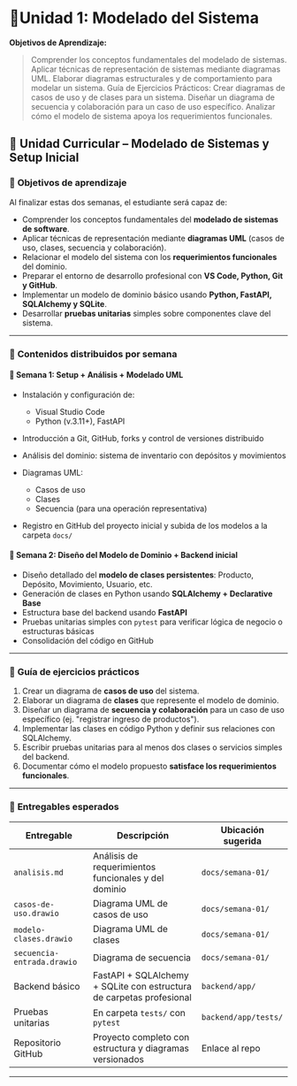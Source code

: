 # 📝Unidad 1: Modelado del Sistema
**Objetivos de Aprendizaje:**
>Comprender los conceptos fundamentales del modelado de sistemas.
Aplicar técnicas de representación de sistemas mediante diagramas UML.
Elaborar diagramas estructurales y de comportamiento para modelar un sistema.
Guía de Ejercicios Prácticos:
Crear diagramas de casos de uso y de clases para un sistema.
Diseñar un diagrama de secuencia y colaboración para un caso de uso específico.
Analizar cómo el modelo de sistema apoya los requerimientos funcionales.



## 🧾 **Unidad Curricular – Modelado de Sistemas y Setup Inicial**

### 🎯 **Objetivos de aprendizaje**

Al finalizar estas dos semanas, el estudiante será capaz de:

* Comprender los conceptos fundamentales del **modelado de sistemas de software**.
* Aplicar técnicas de representación mediante **diagramas UML** (casos de uso, clases, secuencia y colaboración).
* Relacionar el modelo del sistema con los **requerimientos funcionales** del dominio.
* Preparar el entorno de desarrollo profesional con **VS Code, Python, Git y GitHub**.
* Implementar un modelo de dominio básico usando **Python, FastAPI, SQLAlchemy y SQLite**.
* Desarrollar **pruebas unitarias** simples sobre componentes clave del sistema.

---

### 📅 **Contenidos distribuidos por semana**

#### 🔹 **Semana 1: Setup + Análisis + Modelado UML**

* Instalación y configuración de:

  * Visual Studio Code
  * Python (v.3.11+), FastAPI
   
* Introducción a Git, GitHub, forks y control de versiones distribuido
* Análisis del dominio: sistema de inventario con depósitos y movimientos
* Diagramas UML:

  * Casos de uso
  * Clases
  * Secuencia (para una operación representativa)
* Registro en GitHub del proyecto inicial y subida de los modelos a la carpeta `docs/`

#### 🔹 **Semana 2: Diseño del Modelo de Dominio + Backend inicial**

* Diseño detallado del **modelo de clases persistentes**: Producto, Depósito, Movimiento, Usuario, etc.
* Generación de clases en Python usando **SQLAlchemy + Declarative Base**
* Estructura base del backend usando **FastAPI**
* Pruebas unitarias simples con `pytest` para verificar lógica de negocio o estructuras básicas
* Consolidación del código en GitHub

---

### 🧪 **Guía de ejercicios prácticos**

1. Crear un diagrama de **casos de uso** del sistema.
2. Elaborar un diagrama de **clases** que represente el modelo de dominio.
3. Diseñar un diagrama de **secuencia y colaboración** para un caso de uso específico (ej. "registrar ingreso de productos").
4. Implementar las clases en código Python y definir sus relaciones con SQLAlchemy.
5. Escribir pruebas unitarias para al menos dos clases o servicios simples del backend.
6. Documentar cómo el modelo propuesto **satisface los requerimientos funcionales**.

---

### 🧰 **Entregables esperados**

| Entregable                 | Descripción                                                          | Ubicación sugerida   |
| -------------------------- | -------------------------------------------------------------------- | -------------------- |
| `analisis.md`              | Análisis de requerimientos funcionales y del dominio                 | `docs/semana-01/`    |
| `casos-de-uso.drawio`      | Diagrama UML de casos de uso                                         | `docs/semana-01/`    |
| `modelo-clases.drawio`     | Diagrama UML de clases                                               | `docs/semana-01/`    |
| `secuencia-entrada.drawio` | Diagrama de secuencia                                                | `docs/semana-01/`    |
| Backend básico             | FastAPI + SQLAlchemy + SQLite con estructura de carpetas profesional | `backend/app/`       |
| Pruebas unitarias          | En carpeta `tests/` con `pytest`                                     | `backend/app/tests/` |
| Repositorio GitHub         | Proyecto completo con estructura y diagramas versionados             | Enlace al repo       |

---


<!--stackedit_data:
eyJoaXN0b3J5IjpbMTk1ODEwNzkyNV19
-->